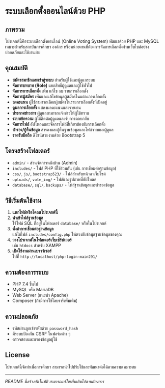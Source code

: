 # ระบบเลือกตั้งออนไลน์ด้วย PHP

## ภาพรวม

โปรเจกต์นี้คือระบบเลือกตั้งออนไลน์ (Online Voting System) พัฒนาด้วย PHP และ MySQL เหมาะสำหรับสถาบันการศึกษา องค์กร หรือหน่วยงานที่ต้องการจัดการเลือกตั้งผ่านเว็บไซต์อย่างปลอดภัยและใช้งานง่าย

## คุณสมบัติ

- **สมัครสมาชิกและเข้าสู่ระบบ** สำหรับผู้ใช้และผู้ดูแลระบบ
- **จัดการบทบาท (Role)** แยกสิทธิ์ผู้ดูแลและผู้ใช้ทั่วไป
- **จัดการการเลือกตั้ง** เพิ่ม แก้ไข ลบ รายการเลือกตั้ง
- **จัดการผู้สมัคร** เพิ่มและแก้ไขข้อมูลผู้สมัครในแต่ละการเลือกตั้ง
- **ลงคะแนน** ผู้ใช้สามารถเลือกผู้สมัครในรายการเลือกตั้งที่เปิดอยู่
- **ดูผลการเลือกตั้ง** แสดงผลคะแนนและรายงาน
- **ประกาศข่าวสาร** ผู้ดูแลสามารถแจ้งข่าวให้ผู้ใช้ทราบ
- **ระบบข้อความ** ผู้ใช้ติดต่อผู้ดูแลและรับการตอบกลับ
- **จัดการไฟล์** อัปโหลดและจัดการไฟล์ที่เกี่ยวข้องกับการเลือกตั้ง
- **สำรอง/กู้คืนข้อมูล** สำรองและกู้คืนฐานข้อมูลและไฟล์จากแผงผู้ดูแล
- **รองรับมือถือ** ดีไซน์สวยงามด้วย Bootstrap 5

## โครงสร้างโฟลเดอร์

- `admin/` - ส่วนจัดการหลังบ้าน (Admin)
- `includes/` - ไฟล์ PHP ที่ใช้ร่วมกัน (เช่น การเชื่อมต่อฐานข้อมูล)
- `css/`, `js/`, `bootstrap523/` - ไฟล์สำหรับหน้าตาเว็บไซต์
- `uploads/`, `vote_img/` - ไฟล์และรูปภาพที่อัปโหลด
- `database/`, `sql/`, `backups/` - ไฟล์ฐานข้อมูลและสำรองข้อมูล

## วิธีเริ่มต้นใช้งาน

1. **แตกไฟล์หรือโคลนโปรเจกต์นี้**
2. **นำเข้าไฟล์ฐานข้อมูล**  
   ใช้ไฟล์ SQL ที่อยู่ในโฟลเดอร์ `database/` หรือในโปรเจกต์
3. **ตั้งค่าการเชื่อมต่อฐานข้อมูล**  
   แก้ไขไฟล์ `includes/config.php` ให้ตรงกับข้อมูลฐานข้อมูลของคุณ
4. **วางโปรเจกต์ในโฟลเดอร์เว็บเซิร์ฟเวอร์**  
   เช่น `htdocs` สำหรับ XAMPP
5. **เปิดใช้งานผ่านเบราว์เซอร์**  
   ไปที่ `http://localhost/php-login-main291/`

## ความต้องการระบบ

- PHP 7.4 ขึ้นไป
- MySQL หรือ MariaDB
- Web Server (แนะนำ Apache)
- Composer (ถ้ามีการใช้ไลบรารีเพิ่มเติม)

## ความปลอดภัย

- รหัสผ่านถูกเข้ารหัสด้วย `password_hash`
- มีระบบป้องกัน CSRF ในฟอร์มต่าง ๆ
- ตรวจสอบและกรองข้อมูลผู้ใช้

## License

โปรเจกต์นี้จัดทำเพื่อการศึกษา สามารถนำไปปรับใช้และพัฒนาต่อได้ตามความเหมาะสม

---

*README นี้สร้างอัตโนมัติ สามารถแก้ไขเพิ่มเติมได้ตามต้องการ*
